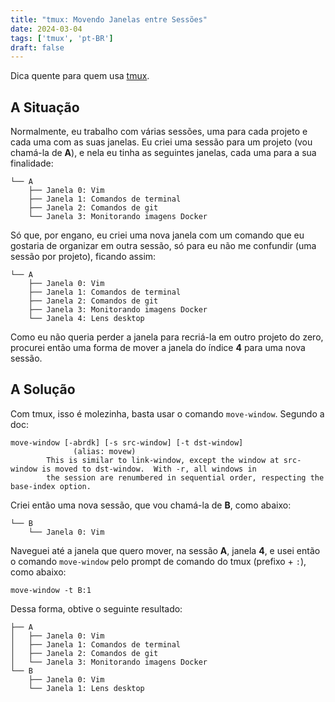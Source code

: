 ```yaml
---
title: "tmux: Movendo Janelas entre Sessões"
date: 2024-03-04
tags: ['tmux', 'pt-BR']
draft: false
---
```


Dica quente para quem usa [tmux](https://github.com/tmux/tmux).

<!--more-->

## A Situação

Normalmente, eu trabalho com várias sessões, uma para cada projeto e cada uma com as suas janelas. Eu criei uma sessão
para um projeto (vou chamá-la de **A**), e nela eu tinha as seguintes janelas, cada uma para a sua finalidade:

```
└── A
    ├── Janela 0: Vim
    ├── Janela 1: Comandos de terminal
    ├── Janela 2: Comandos de git
    └── Janela 3: Monitorando imagens Docker
```

Só que, por engano, eu criei uma nova janela com um comando que eu gostaria de organizar em outra sessão, só para eu não
me confundir (uma sessão por projeto), ficando assim:

```
└── A
    ├── Janela 0: Vim
    ├── Janela 1: Comandos de terminal
    ├── Janela 2: Comandos de git
    ├── Janela 3: Monitorando imagens Docker
    └── Janela 4: Lens desktop
```

Como eu não queria perder a janela para recriá-la em outro projeto do zero, procurei então uma forma de mover a janela
do índice **4** para uma nova sessão.

## A Solução

Com tmux, isso é molezinha, basta usar o comando `move-window`. Segundo a doc:

```
move-window [-abrdk] [-s src-window] [-t dst-window]
              (alias: movew)
        This is similar to link-window, except the window at src-window is moved to dst-window.  With -r, all windows in
        the session are renumbered in sequential order, respecting the base-index option.
```

Criei então uma nova sessão, que vou chamá-la de **B**, como abaixo:

```
└── B
    └── Janela 0: Vim
```

Naveguei até a janela que quero mover, na sessão **A**, janela **4**, e usei então o comando `move-window` pelo prompt
de comando do tmux (prefixo + `:`), como abaixo:

```
move-window -t B:1
```

Dessa forma, obtive o seguinte resultado:

```
├── A
│   ├── Janela 0: Vim
│   ├── Janela 1: Comandos de terminal
│   ├── Janela 2: Comandos de git
│   └── Janela 3: Monitorando imagens Docker
└── B
    ├── Janela 0: Vim
    └── Janela 1: Lens desktop
```
